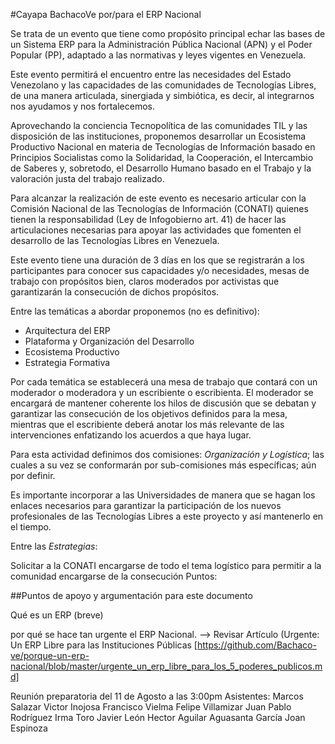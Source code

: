 ﻿#Cayapa BachacoVe por/para el ERP Nacional

Se trata de un evento que tiene como propósito principal echar las bases de un Sistema ERP para la Administración Pública Nacional (APN) y el Poder Popular (PP), adaptado a las normativas y leyes vigentes en Venezuela.

Este evento permitirá el encuentro entre las necesidades del Estado Venezolano y las capacidades de las comunidades de Tecnologías Libres, de una manera articulada, sinergiada y simbiótica, es decir, al integrarnos nos ayudamos y nos fortalecemos.

Aprovechando la conciencia Tecnopolítica de las comunidades TIL y las disposición de las instituciones, proponemos desarrollar un Ecosistema Productivo Nacional en materia de Tecnologías de Información basado en Principios Socialistas como la Solidaridad, la Cooperación, el Intercambio de Saberes y, sobretodo, el Desarrollo Humano basado en el Trabajo y la valoración justa del trabajo realizado.

Para alcanzar la realización de este evento es necesario articular con la Comisión Nacional de las Tecnologías de Información (CONATI) quienes tienen la responsabilidad (Ley de Infogobierno art. 41) de hacer las articulaciones necesarias para apoyar las actividades que fomenten el desarrollo de las Tecnologías Libres en Venezuela.

Este evento tiene una duración de 3 días en los que se registrarán a los participantes para conocer sus capacidades y/o necesidades, mesas de trabajo con propósitos bien, claros moderados por activistas que garantizarán la consecución de dichos propósitos.

Entre las temáticas a abordar proponemos (no es definitivo):

* Arquitectura del ERP
* Plataforma y Organización del Desarrollo
* Ecosistema Productivo
* Estrategia Formativa

Por cada temática se establecerá una mesa de trabajo que contará con un moderador o moderadora y un escribiente o escribienta. El moderador se encargará de mantener coherente los hilos de discusión que se debatan y garantizar las consecución de los objetivos definidos para la mesa, mientras que el escribiente deberá anotar los más relevante de las intervenciones enfatizando los acuerdos a que haya lugar.

Para esta actividad definimos dos comisiones: *Organización y Logística*; las cuales a su vez se conformarán por sub-comisiones más específicas; aún por definir.

Es importante incorporar a las Universidades de manera que se hagan los enlaces necesarios para garantizar la participación de los nuevos profesionales de las Tecnologías Libres a este proyecto y así mantenerlo en el tiempo.

Entre las *Estrategias*:

Solicitar a la CONATI encargarse de todo el tema logístico para permitir a la comunidad encargarse de la consecución
Puntos:





##Puntos de apoyo y argumentación para este documento

Qué es un ERP (breve)

por qué se hace tan urgente el ERP Nacional. -->
Revisar Artículo (Urgente: Un ERP Libre para las Instituciones Públicas [https://github.com/Bachaco-ve/porque-un-erp-nacional/blob/master/urgente_un_erp_libre_para_los_5_poderes_publicos.md]



Reunión preparatoria del 11 de Agosto a las 3:00pm
Asistentes:
Marcos Salazar
Victor Inojosa
Francisco Vielma
Felipe Villamizar
Juan Pablo Rodríguez
Irma Toro
Javier León
Hector Aguilar
Aguasanta García
Joan Espinoza
